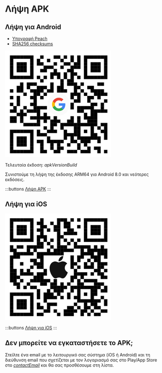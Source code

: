 # Λήψη APK

## Λήψη για Android

- [Υπογραφή Peach]($apkSignaturesUrl$)
- [SHA256 checksums]($apkChecksumsUrl$)

<img src="/icons/qrcode_android.png" width="350">

Τελευταία έκδοση: $apkVersionBuild$

Συνιστούμε τη λήψη της έκδοσης ARM64 για Android 8.0 και νεότερες εκδόσεις.

:::buttons
[Λήψη APK]($apkUrl$)
:::

## Λήψη για iOS

<img src="/icons/qrcode_apple.png" width="350">

:::buttons
[Λήψη για iOS](https://testflight.apple.com/join/wfSPFEWG)
:::

## Δεν μπορείτε να εγκαταστήσετε το APK;

Στείλτε ένα email με το λειτουργικό σας σύστημα (iOS ή Android) και τη διεύθυνση email που σχετίζεται με τον λογαριασμό σας στο Play/App Store στο
[$contactEmail$](mailto:$contactEmail$) και θα σας προσθέσουμε στη λίστα.
